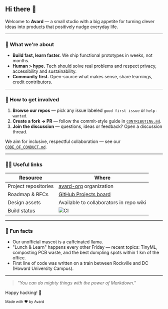 ## Hi there 👋

Welcome to **Avard** — a small studio with a big appetite for turning clever ideas into products that positively nudge everyday life.

---

### 🙋 What we're about
* **Build fast, learn faster.** We ship functional prototypes in weeks, not months.
* **Human > hype.** Tech should solve real problems and respect privacy, accessibility and sustainability.
* **Community first.** Open-source what makes sense, share learnings, credit contributors.

---

### 🌈 How to get involved
1. **Browse our repos** — pick any issue labeled `good first issue` or `help-wanted`.
2. **Create a fork → PR** — follow the commit-style guide in [`CONTRIBUTING.md`](../CONTRIBUTING.md).
3. **Join the discussion** — questions, ideas or feedback? Open a discussion thread.

We aim for inclusive, respectful collaboration — see our [`CODE_OF_CONDUCT.md`](../CODE_OF_CONDUCT.md).

---

### 👩‍💻 Useful links
| Resource | Where |
| -------- | ----- |
| Project repositories | [avard-org](https://github.com/avard-org) organization |
| Roadmap & RFCs | [GitHub Projects board](https://github.com/orgs/avard-org/projects) |
| Design assets | Available to collaborators in repo wiki |
| Build status | ![CI](https://github.com/avard-org/teito/actions/workflows/ci.yml/badge.svg) |

---

### 🍿 Fun facts
* Our unofficial mascot is a caffeinated llama.
* "Lunch & Learn" happens every other Friday — recent topics: TinyML, composting PCB waste, and the best dumpling spots within 1 km of the office.
* First line of code was written on a train between Rockville and DC (Howard University Campus).

---

> _"You can do mighty things with the power of Markdown."_

Happy hacking! 🚀

<sub>Made with ❤️ by Avard</sub>
